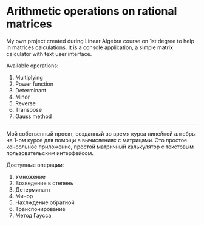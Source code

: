 # Arithmetic operations on rational matrices
My own project created during Linear Algebra course on 1st degree to help in matrices calculations. It is a console application, a simple matrix calculator with text user interface.

Available operations:
1. Multiplying
2. Power function
3. Determinant
4. Minor
5. Reverse
6. Transpose
7. Gauss method

---
Мой собственный проект, созданный во время курса линейной алгебры на 1-ом курсе для помощи в вычислениях с матрицами. Это простое консольное приложение, простой матричный калькулятор с текстовым пользовательским интерфейсом.

Доступные операции:
1. Умножение
2. Возведение в степень
3. Детерминант
4. Минор
5. Нахлждение обратной
6. Транспонирование
7. Метод Гаусса
